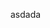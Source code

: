 <script>
if (window.location.href==="https://romgatchalian.github.io/") {
    window.location.href = "https://romgatchalian.com"; 
}
</script>
asdada
